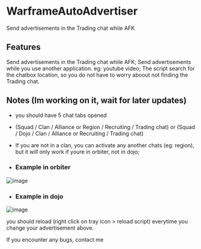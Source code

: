 # WarframeAutoAdvertiser
Send advertisements in the Trading chat while AFK


## Features
Send advertisements in the Trading chat while AFK;
Send advertisements while you use another application. eg: youtube video;
The script search for the chatbox location, so you do not have to worry aboout not finding the Trading chat.


## Notes (Im working on it, wait for later updates)
- you should have 5 chat tabs opened
- (Squad / Clan / Alliance or Region / Recruiting / Trading chat)   or   (Squad / Dojo / Clan / Alliance or Recruiting / Trading chat)
- If you are not in a clan, you can activate any another chats (eg: region), but it will only work if youre in orbiter, not in dojo;

- ### Example in orbiter
![image](https://github.com/user-attachments/assets/4bfd347e-ca30-4499-8b8a-fa43be5b8f86)

- ### Example in dojo
![image](https://github.com/user-attachments/assets/4aa02dd8-b033-4e97-b344-7a9b7dd2ef91)


you should reload (right click on tray icon > reload script) everytime you change your advertisement above.

If you encounter any bugs, contact me
